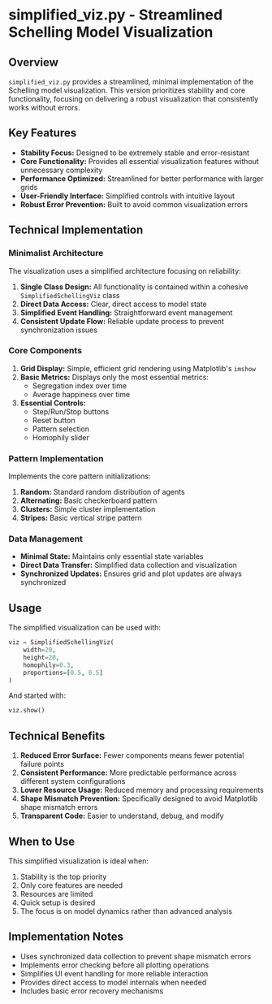 # simplified_viz.py - Streamlined Schelling Model Visualization

## Overview

`simplified_viz.py` provides a streamlined, minimal implementation of the Schelling model visualization. This version prioritizes stability and core functionality, focusing on delivering a robust visualization that consistently works without errors.

## Key Features

- **Stability Focus:** Designed to be extremely stable and error-resistant
- **Core Functionality:** Provides all essential visualization features without unnecessary complexity
- **Performance Optimized:** Streamlined for better performance with larger grids
- **User-Friendly Interface:** Simplified controls with intuitive layout
- **Robust Error Prevention:** Built to avoid common visualization errors

## Technical Implementation

### Minimalist Architecture

The visualization uses a simplified architecture focusing on reliability:

1. **Single Class Design:** All functionality is contained within a cohesive `SimplifiedSchellingViz` class
2. **Direct Data Access:** Clear, direct access to model state
3. **Simplified Event Handling:** Straightforward event management
4. **Consistent Update Flow:** Reliable update process to prevent synchronization issues

### Core Components

1. **Grid Display:** Simple, efficient grid rendering using Matplotlib's `imshow`
2. **Basic Metrics:** Displays only the most essential metrics:
   - Segregation index over time
   - Average happiness over time
3. **Essential Controls:**
   - Step/Run/Stop buttons
   - Reset button
   - Pattern selection
   - Homophily slider

### Pattern Implementation

Implements the core pattern initializations:

1. **Random:** Standard random distribution of agents
2. **Alternating:** Basic checkerboard pattern
3. **Clusters:** Simple cluster implementation
4. **Stripes:** Basic vertical stripe pattern

### Data Management

- **Minimal State:** Maintains only essential state variables
- **Direct Data Transfer:** Simplified data collection and visualization
- **Synchronized Updates:** Ensures grid and plot updates are always synchronized

## Usage

The simplified visualization can be used with:

```python
viz = SimplifiedSchellingViz(
    width=20,
    height=20,
    homophily=0.3,
    proportions=[0.5, 0.5]
)
```

And started with:

```python
viz.show()
```

## Technical Benefits

1. **Reduced Error Surface:** Fewer components means fewer potential failure points
2. **Consistent Performance:** More predictable performance across different system configurations
3. **Lower Resource Usage:** Reduced memory and processing requirements
4. **Shape Mismatch Prevention:** Specifically designed to avoid Matplotlib shape mismatch errors
5. **Transparent Code:** Easier to understand, debug, and modify

## When to Use

This simplified visualization is ideal when:

1. Stability is the top priority
2. Only core features are needed
3. Resources are limited
4. Quick setup is desired
5. The focus is on model dynamics rather than advanced analysis

## Implementation Notes

- Uses synchronized data collection to prevent shape mismatch errors
- Implements error checking before all plotting operations
- Simplifies UI event handling for more reliable interaction
- Provides direct access to model internals when needed
- Includes basic error recovery mechanisms
